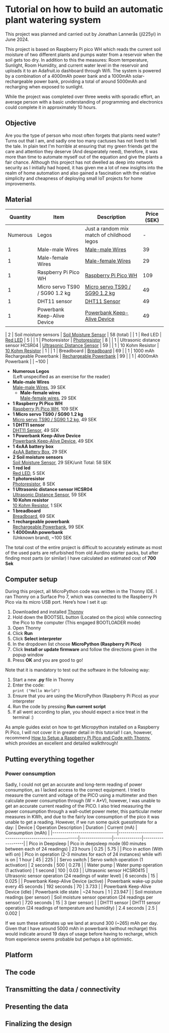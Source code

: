 # Tutorial on how to build an automatic plant watering system
This project was planned and carried out by Jonathan Lannerås (jl225yi) in June 2024.

This project is based on Raspberry Pi pico WH which reads the current soil moisture of two different plants and pumps water from a reservoir when the soil gets too dry. In addition to this the measures: Room temperature, Sunlight, Room Humidity, and current water level in the reservoir and uploads it to an Adafruit.io dashboard through Wifi. The system is powered by a combination of a 4000mAh power bank and a 1000mAh solar-rechargeable power bank, providing a total of around 5000mAh and recharging when exposed to sunlight. 

While the project was completed over three weeks with sporadic effort, an average person with a basic understanding of programming and electronics could complete it in approximately 10 hours.

## Objective
Are you the type of person who most often forgets that plants need water? Turns out that I am, and sadly one too many cactuses has not lived to tell the tale. In plain text I'm horrible at ensuring that my green friends get the care and attention they deserve (And desperately need), therefore, it was more than time to automate myself out of the equation and give the plants a fair chance. Although this project has not dwelled as deep into network security as I initially had hoped, it has given me a lot of new insights into the realm of home automation and also gained a fascination with the relative simplicity and cheapness of deploying small IoT projects for home improvements.

## Material
| Quantity | Item                               | Description                                                                                            | Price (SEK) |
|----------|------------------------------------|--------------------------------------------------------------------------------------------------------|-------------|
| Numerous | Legos                              | Just a random mix match of childhood legos                                                         | -           |
| 1       | Male-male Wires                    | [Male-male Wires](https://www.electrokit.com/kopplingstrad-byglar-for-kopplingsdack-mjuka-65st)         | 39          |
| 1       | Male-female Wires                  | [Male-female Wires](https://www.electrokit.com/labsladd-1-pin-hane-hona-150mm-10-pack)                   | 29          |
| 1        | Raspberry Pi Pico WH               | [Raspberry Pi Pico WH](https://www.electrokit.com/raspberry-pi-pico-wh)                                 | 109         |
| 1        | Micro servo TS90 / SG90 1.2 kg     | [Micro servo TS90 / SG90 1.2 kg](https://www.electrokit.com/micro-servo-ts90-sg90-1.2kg)               | 49          |
| 1        | DHT11 sensor                       | [DHT11 Sensor](https://www.electrokit.com/digital-temperatur-och-fuktsensor-dht11)                      | 49          |
| 1        | Powerbank Keep-Alive Device        | [Powerbank Keep-Alive Device](https://www.electrokit.com/powerbank-keep-alive-device)                    | 49          |

| 2        | Soil moisture sensors              | [Soil Moisture Sensor](https://www.electrokit.com/jordfuktighetssensor)                                 | 58 (total)  |
| 1        | Red LED                            | [Red LED](https://www.electrokit.com/led-5mm-rod-diffus-1500mcd)                                        | 5           |
| 1        | Photoresistor                      | [Photoresistor](https://www.electrokit.com/fotomotstand-cds-4-7-kohm)                                    | 8           |
| 1        | Ultrasonic distance sensor HCSR04   | [Ultrasonic Distance Sensor](https://www.electrokit.com/avstandsmatare-ultraljud-hc-sr04-2-400cm)       | 59          |
| 1        | 10 Kohm Resistor                   | [10 Kohm Resistor](https://www.electrokit.com/motstand-kolfilm-0.25w-1kohm-1k)                           | 1           |
| 1        | Breadboard                         | [Breadboard](https://www.electrokit.com/kopplingsdack-840-anslutningar)                                  | 69          |
| 1        | 1000 mAh Rechargeable Powerbank             | [Rechargeable Powerbank](https://www.dormy.com/sv/varumarken/dormy/powerbank-solar-charger-14282044fik) | 99          |
| 1        | 4000mAh Powerbank                  |                                                                               | ~100        |

- **Numerous Legos**<br />
  (Left unspecified as an exercise for the reader)
- **Male-male Wires**<br />
  [Male-male Wires](https://www.electrokit.com/kopplingstrad-byglar-for-kopplingsdack-mjuka-65st), 39 SEK
  - **Male-female wires**<br />
  [Male-female wires](https://www.electrokit.com/labsladd-1-pin-hane-hona-150mm-10-pack), 29 SEK
- **1 Raspberry Pi Pico WH** <br />
  [Raspberry Pi Pico WH](https://www.electrokit.com/raspberry-pi-pico-wh), 109 SEK
- **1 Micro servo TS90 / SG90 1.2 kg**<br />
  [Micro servo TS90 / SG90 1.2 kg](https://www.electrokit.com/micro-servo-ts90-sg90-1.2kg), 49 SEK
- **1 DHT11 sensor**<br />
  [DHT11 Sensor](https://www.electrokit.com/digital-temperatur-och-fuktsensor-dht11), 49 SEK
- **1 Powerbank Keep-Alive Device**<br />
  [Powerbank Keep-Alive Device](https://www.electrokit.com/powerbank-keep-alive-device), 49 SEK
- **1 4xAA battery box**<br />
  [4xAA Battery Box](https://www.electrokit.com/batterihallare-4xaa-box-brytare-sladd), 29 SEK
- **2 Soil moisture sensors**<br />
  [Soil Moisture Sensor](https://www.electrokit.com/jordfuktighetssensor), 29 SEK/unit
  Total: 58 SEK
- **1 red led**<br />
  [Red LED](https://www.electrokit.com/led-5mm-rod-diffus-1500mcd), 5 SEK
- **1 photoresistor**<br />
  [Photoresistor](https://www.electrokit.com/fotomotstand-cds-4-7-kohm), 8 SEK
- **1 Ultrasonic distance sensor HCSR04**<br />
  [Ultrasonic Distance Sensor](https://www.electrokit.com/avstandsmatare-ultraljud-hc-sr04-2-400cm), 59 SEK
- **10 Kohm resistor**<br />
  [10 Kohm Resistor](https://www.electrokit.com/motstand-kolfilm-0.25w-1kohm-1k), 1 SEK
- **1 breadboard**<br />
  [Breadboard](https://www.electrokit.com/kopplingsdack-840-anslutningar), 69 SEK
- **1 rechargeable powerbank**<br />
  [Rechargeable Powerbank](https://www.dormy.com/sv/varumarken/dormy/powerbank-solar-charger-14282044fik), 99 SEK
- **1 4000mAh powerbank**<br />
  (Unknown brand), ~100 SEK

The total cost of the entire project is difficult to accurately estimate as most of the used parts are refurbished from old Aurdino starter packs, but after finding most parts (or similar) I have calculated an estimated cost of **700 Sek**

## Computer setup
During this project, all MicroPython code was written in the Thonny IDE. I ran Thonny on a Surface Pro 7, which was connected to the Raspberry Pi Pico via its micro USB port. Here’s how I set it up:

1. Downloaded and installed [Thonny](https://thonny.org/)
2. Hold down the BOOTSEL button (Located on the pico) while connecting the Pico to the computer (This engaged BOOTLOADER mode)
3. Open Thonny
4. Click **Run**
5. Click **Select interpreter**
6. In the dropdown list choose **MicroPython (Raspberry Pi Pico)**
7. Click **Install or update firmware** and follow the directions given in the popup window
8. Press **OK** and you are good to go!

Note that it is mandatory to test out the software in the following way: 
1. Start a new **.py** file in Thonny
2. Enter the code: <br />
`print ("Hello World")`
3. Ensure that you are using the MicroPython (Raspberry Pi Pico) as your interpreter 
4. Run the code by pressing **Run current script**
5. If all went according to plan, you should expect a nice treat in the terminal :) 

As ample guides exist on how to get Micropython installed on a Raspberry Pi Pico, I will not cover it in greater detail in this tutorial! I can, however, recommend [How to Setup a Raspberry Pi Pico and Code with Thonny](https://www.youtube.com/watch?v=_ouzuI_ZPLs), which provides an excellent and detailed walkthrough! 
## Putting everything together

### Power consumption 
Sadly, I could not get an accurate and long-term reading of power consumption, as I lacked access to the correct equipment. I tried to measure the current and voltage of the PICO using a multimeter and then calculate power consumption through (W = A*V), however, I was unable to get an accurate current reading of the PICO. I also tried measuring the power consumption through a wall-outlet power meter, this particular meter measures in KWh, and due to the fairly low consumption of the pico it was unable to get a reading. However, if we run some quick guesstimate for a day:
| Device                         | Operation Description                                    | Duration       | Current (mA) | Consumption (mAh) |
|--------------------------------|----------------------------------------------------------|----------------|--------------|-------------------|
| Pico in Deepsleep              | Pico in deepsleep mode (60 minutes between each of 24 readings) | 23 hours       | 0.25         | 5.75              |
| Pico in action (With wifi on)  | Pico in operation (2-3 minutes for each of 24 instances) while wifi is on | 1 hour         | 45           | 225               |
| Servo switch                   | Servo switch operation (1 activation)                    | 2 seconds      | 500          | 0.278             |
| Water pump                     | Water pump operation (1 activation)                      | 1 second       | 100          | 0.03              |
| Ultrasonic sensor HCSR0415     | Ultrasonic sensor operation (24 readings of water level) | 6 seconds      | 15           | 0.025             |
| Powerbank Keep-Alive Device (active) | Powerbank wake-up pulse every 45 seconds                | 192 seconds    | 70           | 3.733             |
| Powerbank Keep-Alive Device (idle) | Powerbank idle state                                    | ~24 hours      | 1            | 23.947            |
| Soil moisture readings (per sensor) | Soil moisture sensor operation (24 readings per sensor) | 720 seconds    | 15           | 3 (per sensor)   |
| DHT11 sensor                   | DHT11 sensor operation (24 readings of temperature and humidity) | 2.4 seconds    | 2.5          | 0.002             |

If we sum these estimates up we land at around 300 (~265) mAh per day. Given that I have around 5000 mAh in powerbank (without recharge) this would indicate around 19 days of usage before having to recharge, which from experience seems probable but perhaps a bit optimistic.     


## Platform 
## The code
## Transmitting the data / connectivity
## Presenting the data
## Finalizing the design

